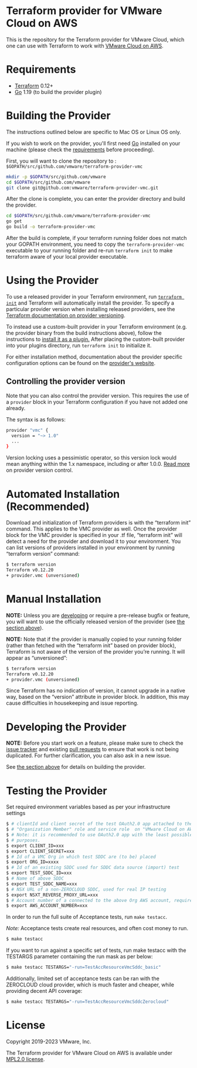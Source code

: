 # Terraform provider for VMware Cloud on AWS

This is the repository for the Terraform provider for VMware Cloud, which one can use with
Terraform to work with [VMware Cloud on AWS](https://vmc.vmware.com/).

# Requirements


- [Terraform](https://www.terraform.io/downloads.html) 0.12+
- [Go](https://golang.org/doc/install) 1.19 (to build the provider plugin)


# Building the Provider

The instructions outlined below are specific to Mac OS or Linux OS only.

If you wish to work on the provider, you'll first need [Go](http://www.golang.org) installed on your machine (please check the [requirements](https://github.com/vmware/terraform-provider-vmc#requirements) before proceeding).

First, you will want to clone the repository to : `$GOPATH/src/github.com/vmware/terraform-provider-vmc`

```sh
mkdir -p $GOPATH/src/github.com/vmware
cd $GOPATH/src/github.com/vmware
git clone git@github.com:vmware/terraform-provider-vmc.git
```

After the clone is complete, you can enter the provider directory and build the provider.

```sh
cd $GOPATH/src/github.com/vmware/terraform-provider-vmc
go get
go build -o terraform-provider-vmc
```

After the build is complete, if your terraform running folder does not match your GOPATH environment, you need to copy the `terraform-provider-vmc` executable to your running folder and re-run `terraform init` to make terraform aware of your local provider executable.


# Using the Provider

To use a released provider in your Terraform environment, run [`terraform init`](https://www.terraform.io/docs/commands/init.html) and Terraform will automatically install the provider. To specify a particular provider version when installing released providers, see the [Terraform documentation on provider versioning](https://www.terraform.io/docs/configuration/providers.html#version-provider-versions).

To instead use a custom-built provider in your Terraform environment (e.g. the provider binary from the build instructions above), follow the instructions to [install it as a plugin.](https://www.terraform.io/docs/plugins/basics.html#installing-plugins) After placing the custom-built provider into your plugins directory,  run `terraform init` to initialize it.

For either installation method, documentation about the provider specific configuration options can be found on the [provider's website](https://www.terraform.io/docs/providers/vmc/index.html).


## Controlling the provider version

Note that you can also control the provider version. This requires the use of a
`provider` block in your Terraform configuration if you have not added one
already.

The syntax is as follows:

```sh
provider "vmc" {
  version = "~> 1.0"
  ...
}
```

Version locking uses a pessimistic operator, so this version lock would mean
anything within the 1.x namespace, including or after 1.0.0. [Read
more][provider-vc] on provider version control.

[provider-vc]: https://www.terraform.io/docs/configuration/providers.html#provider-versions


# Automated Installation (Recommended)

Download and initialization of Terraform providers is with the “terraform init” command. This applies to the VMC provider as well. Once the provider block for the VMC provider is specified in your .tf file, “terraform init” will detect a need for the provider and download it to your environment.
You can list versions of providers installed in your environment by running “terraform version” command:

```sh
$ terraform version
Terraform v0.12.20
+ provider.vmc (unversioned)
```


# Manual Installation

**NOTE:** Unless you are [developing](#developing-the-provider) or require a
pre-release bugfix or feature, you will want to use the officially released
version of the provider (see [the section above](#using-the-provider)).

**NOTE:** Note that if the provider is manually copied to your running folder (rather than fetched with the “terraform init” based on provider block), Terraform is not aware of the version of the provider you’re running. It will appear as “unversioned”:

```sh
$ terraform version
Terraform v0.12.20
+ provider.vmc (unversioned)
```

Since Terraform has no indication of version, it cannot upgrade in a native way, based on the “version” attribute in provider block.
In addition, this may cause difficulties in housekeeping and issue reporting.


# Developing the Provider

**NOTE:** Before you start work on a feature, please make sure to check the
[issue tracker][gh-issues] and existing [pull requests][gh-prs] to ensure that
work is not being duplicated. For further clarification, you can also ask in a
new issue.

[gh-issues]: https://github.com/vmware/terraform-provider-vmc/issues
[gh-prs]: https://github.com/vmware/terraform-provider-vmc/pulls

See [the section above](#building-the-provider) for details on building the
provider.


# Testing the Provider

Set required environment variables based as per your infrastructure settings

```sh
$ # clientId and client secret of the test OAuth2.0 app attached to the test organisation with at least 
$ # "Organization Member" role and service role  on "VMware Cloud on AWS" service that is allowed to deploy SDDCs.
$ # Note: it is recommended to use OAuth2.0 app with the least possible roles (the above mentioned) for testing
$ # purposes.
$ export CLIENT_ID=xxx
$ export CLIENT_SECRET=xxx
$ # Id of a VMC Org in which test SDDC are (to be) placed 
$ export ORG_ID=xxxx
$ # Id of an existing SDDC used for SDDC data source (import) test
$ export TEST_SDDC_ID=xxx
$ # Name of above SDDC
$ export TEST_SDDC_NAME=xxx
$ # NSX URL of a non-ZEROCLOUD SDDC, used for real IP testing
$ export NSXT_REVERSE_PROXY_URL=xxx
$ # Account number of a connected to the above Org AWS account, required for test SDDC deployment 
$ export AWS_ACCOUNT_NUMBER=xxx
```

In order to run the full suite of Acceptance tests, run `make testacc`.

*Note:* Acceptance tests create real resources, and often cost money to run.

```sh
$ make testacc
```

If you want to run against a specific set of tests, run make testacc with the TESTARGS parameter containing the run mask as per below:

```sh
$ make testacc TESTARGS="-run=TestAccResourceVmcSddc_basic"
```

Additionally, limited set of acceptance tests can be ran with the ZEROCLOUD cloud provider, which is much faster and cheaper,
while providing decent API coverage:

```sh
$ make testacc TESTARGS="-run=TestAccResourceVmcSddcZerocloud"
```

# License

Copyright 2019-2023 VMware, Inc.

The Terraform provider for VMware Cloud on AWS is available under [MPL2.0 license](https://github.com/vmware/terraform-provider-vmc/blob/master/LICENSE).
